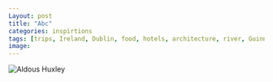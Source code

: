 ```yaml
---
Layout: post
title: "Abc"
categories: inspirtions
tags: [trips, Ireland, Dublin, food, hotels, architecture, river, Guinness, travels, onedaytrip]
image:
---
```





![Aldous Huxley](/assets/imges/aldous-huxley.jpg)



